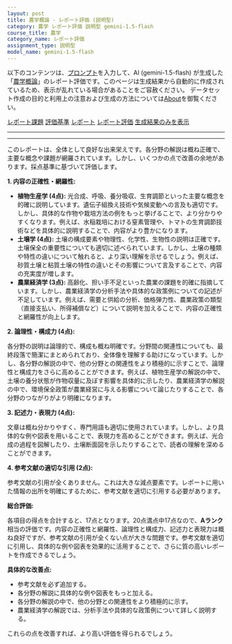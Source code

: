 ```yaml
---
layout: post
title: 農学概論 - レポート評価 (説明型)
category: 農学 レポート評価 説明型 gemini-1.5-flash
course_title: 農学
category_name: レポート評価
assignment_type: 説明型
model_name: gemini-1.5-flash
---
```


以下のコンテンツは、[プロンプト](https://github.com/takedatoshiyuki/synthetic_assignments/tree/main/generated/農学/gemini-1.5-flash/prompt_レポート評価-説明型.md)を入力して、AI (gemini-1.5-flash) が生成した「[農学概論](/contents/農学/)」のレポート評価です。このページは生成結果から自動的に作成されているため、表示が乱れている場合があることをご容赦ください。
データセット作成の目的と利用上の注意および生成の方法については[About](/About)を御覧ください。

[レポート課題](../レポート課題-説明型)
[評価基準](../評価基準-説明型)
[レポート](../レポート-説明型)
[レポート評価](../レポート評価-説明型)
[生成結果のみを表示](https://github.com/takedatoshiyuki/synthetic_assignments/tree/main/generated/農学/gemini-1.5-flash/レポート評価-説明型.md)
  

***
***
  
このレポートは、全体として良好な出来栄えです。各分野の解説は概ね正確で、主要な概念や課題が網羅されています。しかし、いくつかの点で改善の余地があります。採点基準に基づいて評価します。

**1. 内容の正確性・網羅性:**

* **植物生産学 (4点):** 光合成、呼吸、養分吸収、生育調節といった主要な概念を的確に説明しています。遺伝子組換え技術や気候変動への言及も適切です。しかし、具体的な作物や栽培方法の例をもっと挙げることで、より分かりやすくなります。例えば、水稲栽培における窒素管理や、トマトの生育調節技術などを具体的に説明することで、内容がより豊かになります。
* **土壌学 (4点):** 土壌の構成要素や物理性、化学性、生物性の説明は正確です。土壌保全の重要性についても適切に述べられています。しかし、土壌の種類や特性の違いについて触れると、より深い理解を示せるでしょう。例えば、砂質土壌と粘質土壌の特性の違いとその影響について言及することで、内容の充実度が増します。
* **農業経済学 (3点):** 高齢化、担い手不足といった農業の課題を的確に指摘しています。しかし、農業経済学の分析手法や具体的な政策例についての記述が不足しています。例えば、需要と供給の分析、価格弾力性、農業政策の類型（直接支払い、所得補償など）について説明を加えることで、内容の正確性と網羅性が向上します。


**2. 論理性・構成力 (4点):**

各分野の説明は論理的で、構成も概ね明確です。分野間の関連性についても、最終段落で簡潔にまとめられており、全体像を理解する助けになっています。しかし、各分野の解説の中で、他の分野との関連性をより積極的に示すことで、論理性と構成力をさらに高めることができます。例えば、植物生産学の解説の中で、土壌の養分状態が作物収量に及ぼす影響を具体的に示したり、農業経済学の解説の中で、環境保全政策が農業経営に与える影響について論じたりすることで、各分野のつながりがより明確になります。


**3. 記述力・表現力 (4点):**

文章は概ね分かりやすく、専門用語も適切に使用されています。しかし、より具体的な例や図表を用いることで、表現力を高めることができます。例えば、光合成の過程を図解したり、土壌断面図を示したりすることで、読者の理解を深めることができます。


**4. 参考文献の適切な引用 (2点):**

参考文献の引用が全くありません。これは大きな減点要素です。レポートに用いた情報の出所を明確にするために、参考文献を適切に引用する必要があります。


**総合評価:**

各項目の得点を合計すると、17点となります。20点満点中17点なので、**Aランク**相当の評価です。内容の正確性と網羅性、論理性と構成力、記述力と表現力は概ね良好ですが、参考文献の引用が全くない点が大きな問題です。参考文献を適切に引用し、具体的な例や図表を効果的に活用することで、さらに質の高いレポートを作成できるでしょう。


**具体的な改善点:**

* 参考文献を必ず追加する。
* 各分野の解説に具体的な例や図表をもっと加える。
* 各分野の解説の中で、他の分野との関連性をより積極的に示す。
* 農業経済学の解説では、分析手法や具体的な政策例について詳しく説明する。


これらの点を改善すれば、より高い評価を得られるでしょう。

